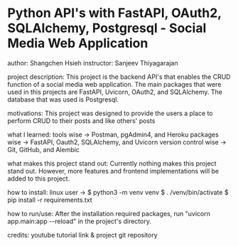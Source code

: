 # Python API's with FastAPI, OAuth2, SQLAlchemy, Postgresql - Social Media Web Application
author: Shangchen Hsieh
instructor: Sanjeev Thiyagarajan

project description: 
This project is the backend API's that enables the CRUD function of a social media web application.
The main packages that were used in this projects are FastAPI, Uvicorn, OAuth2, and SQLAlchemy.
The database that was used is Postgresql.

motivations:
This project was designed to provide the users a place to perform CRUD to their posts and like others' posts

what I learned:
tools wise -> Postman, pgAdmin4, and Heroku
packages wise -> FastAPI, Oauth2, SQLAlchemy, and Uvicorn
version control wise -> Git, GitHub, and Alembic

what makes this project stand out:
Currently nothing makes this project stand out. However, more features and frontend implementations will be added to this project.

how to install:
linux user -> 
$ python3 -m venv venv
$ . /venv/bin/activate
$ pip install -r requirements.txt

how to run/use:
After the installation required packages, run "uvicorn app.main:app --reload" in the project's directory.

credits: youtube tutorial link & project git repository